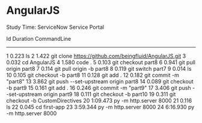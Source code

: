 # AngularJS
Study Time: ServiceNow Service Portal

 Id     Duration CommandLine
  --     -------- -----------
   1        0.223 ls
   2        1.422 git clone https://github.com/beingfluid/AngularJS.git
   3        0.032 cd AngularJS
   4        1.580 code .
   5        0.103 git checkout part8
   6        0.941 git pull origin part8
   7        0.114 git pull origin -b part8
   8        0.119 git switch part7
   9        0.014 ls
  10        0.105 git checkout -b part8
  11        0.128 git add .
  12        0.182 git commit -m "part8"
  13        3.862 git push --set-upstream origin part8
  14        0.089 git checkout -b part9
  15        0.161 git add .
  16        0.246 git commit -m "part9"
  17        3.406 git push --set-upstream origin part9
  18        0.111 git checkout -b part10
  19        0.311 git checkout -b CustomDirectives
  20     1:09.473 py -m http.server 8000
  21        0.116 ls
  22        0.045 cd first-app
  23     3:59.344 py -m http.server 8000
  24     6:16.930 py -m http.server 8000
